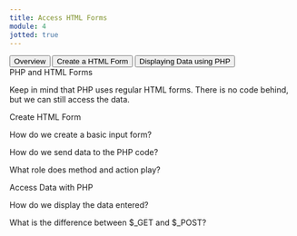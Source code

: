 ```yaml
---
title: Access HTML Forms
module: 4
jotted: true
---
```


<div class="tab">
  <button class="tablinks active" onclick="openTab(event, 'Overview')">Overview</button>
  <button class="tablinks" onclick="openTab(event, 'Create')">Create a HTML Form</button>
 <button class="tablinks" onclick="openTab(event, 'Display')">Displaying Data using PHP</button>
 
</div>

<div id="Overview" class="tabcontent" style="display:block">
PHP and HTML Forms
<p>
Keep in mind that PHP uses regular HTML forms.  There is no code behind, but we can still access the data.</p>
</div>

<div id="Create" class="tabcontent">
Create HTML Form
<p>
How do we create a basic input form?</p>
<p>
How do we send data to the PHP code?</p>
<p>
What role does method and action play?</p>
</div>

<div id="Display" class="tabcontent">
Access Data with PHP
<p>
How do we display the data entered?</p>
<p>
What is the difference between $_GET and $_POST?</p>
</div>
